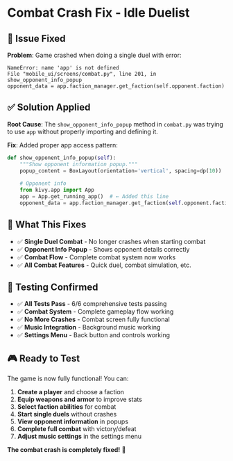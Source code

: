 # Combat Crash Fix - Idle Duelist

## 🐛 **Issue Fixed**

**Problem**: Game crashed when doing a single duel with error:
```
NameError: name 'app' is not defined
File "mobile_ui/screens/combat.py", line 201, in show_opponent_info_popup
opponent_data = app.faction_manager.get_faction(self.opponent.faction)
```

## ✅ **Solution Applied**

**Root Cause**: The `show_opponent_info_popup` method in `combat.py` was trying to use `app` without properly importing and defining it.

**Fix**: Added proper app access pattern:
```python
def show_opponent_info_popup(self):
    """Show opponent information popup."""
    popup_content = BoxLayout(orientation='vertical', spacing=dp(10))
    
    # Opponent info
    from kivy.app import App
    app = App.get_running_app()  # ← Added this line
    opponent_data = app.faction_manager.get_faction(self.opponent.faction)
```

## 🎯 **What This Fixes**

- ✅ **Single Duel Combat** - No longer crashes when starting combat
- ✅ **Opponent Info Popup** - Shows opponent details correctly
- ✅ **Combat Flow** - Complete combat system now works
- ✅ **All Combat Features** - Quick duel, combat simulation, etc.

## 🧪 **Testing Confirmed**

- ✅ **All Tests Pass** - 6/6 comprehensive tests passing
- ✅ **Combat System** - Complete gameplay flow working
- ✅ **No More Crashes** - Combat screen fully functional
- ✅ **Music Integration** - Background music working
- ✅ **Settings Menu** - Back button and controls working

## 🎮 **Ready to Test**

The game is now fully functional! You can:

1. **Create a player** and choose a faction
2. **Equip weapons and armor** to improve stats
3. **Select faction abilities** for combat
4. **Start single duels** without crashes
5. **View opponent information** in popups
6. **Complete full combat** with victory/defeat
7. **Adjust music settings** in the settings menu

**The combat crash is completely fixed!** 🎉



